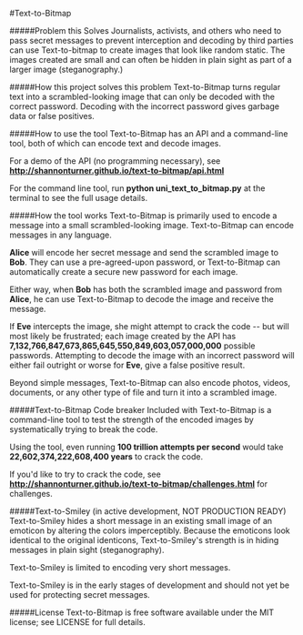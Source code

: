 #Text-to-Bitmap

#####Problem this Solves
Journalists, activists, and others who need to pass secret messages to prevent interception and decoding by third parties can use Text-to-bitmap to create images that look like random static. The images created are small and can often be hidden in plain sight as part of a larger image (steganography.)

#####How this project solves this problem
Text-to-Bitmap turns regular text into a scrambled-looking image that can only be decoded with the correct password. Decoding with the incorrect password gives garbage data or false positives.

#####How to use the tool
Text-to-Bitmap has an API and a command-line tool, both of which can encode text and decode images.

For a demo of the API (no programming necessary), see **http://shannonturner.github.io/text-to-bitmap/api.html** 

For the command line tool, run **python uni_text_to_bitmap.py** at the terminal to see the full usage details.

#####How the tool works
Text-to-Bitmap is primarily used to encode a message into a small scrambled-looking image. Text-to-Bitmap can encode messages in any language.

**Alice** will encode her secret message and send the scrambled image to **Bob**.  They can use a pre-agreed-upon password, or Text-to-Bitmap can automatically create a secure new password for each image.

Either way, when **Bob** has both the scrambled image and password from **Alice**, he can use Text-to-Bitmap to decode the image and receive the message.

If **Eve** intercepts the image, she might attempt to crack the code -- but will most likely be frustrated; each image created by the API has **7,132,766,847,673,865,645,550,849,603,057,000,000** possible passwords. Attempting to decode the image with an incorrect password will either fail outright or worse for **Eve**, give a false positive result.

Beyond simple messages, Text-to-Bitmap can also encode photos, videos, documents, or any other type of file and turn it into a scrambled image. 

#####Text-to-Bitmap Code breaker
Included with Text-to-Bitmap is a command-line tool to test the strength of the encoded images by systematically trying to break the code.

Using the tool, even running **100 trillion attempts per second** would take **22,602,374,222,608,400 years** to crack the code.

If you'd like to try to crack the code, see **http://shannonturner.github.io/text-to-bitmap/challenges.html** for challenges.

#####Text-to-Smiley (in active development, NOT PRODUCTION READY)
Text-to-Smiley hides a short message in an existing small image of an emoticon by altering the colors imperceptibly. Because the emoticons look identical to the original identicons, Text-to-Smiley's strength is in hiding messages in plain sight (steganography).

Text-to-Smiley is limited to encoding very short messages.

Text-to-Smiley is in the early stages of development and should not yet be used for protecting secret messages.

#####License
Text-to-Bitmap is free software available under the MIT license; see LICENSE for full details.